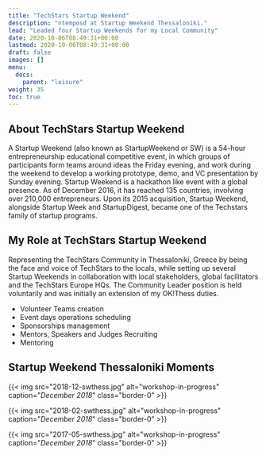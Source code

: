 ```yaml
---
title: "TechStars Startup Weekend"
description: "ntemposd at Startup Weekend Thessaloniki."
lead: "Leaded four Startup Weekends for my Local Community"
date: 2020-10-06T08:49:31+00:00
lastmod: 2020-10-06T08:49:31+00:00
draft: false
images: []
menu:
  docs:
    parent: "leisure"
weight: 35
toc: true
---
```


## About TechStars Startup Weekend

A Startup Weekend (also known as StartupWeekend or SW) is a 54-hour entrepreneurship educational competitive event, in which groups of participants form teams around ideas the Friday evening, and work during the weekend to develop a working prototype, demo, and VC presentation by Sunday evening. Startup Weekend is a hackathon like event with a global presence. As of December 2016, it has reached 135 countries, involving over 210,000 entrepreneurs. Upon its 2015 acquisition, Startup Weekend, alongside Startup Week and StartupDigest, became one of the Techstars family of startup programs.

## My Role at TechStars Startup Weekend

Representing the TechStars Community in Thessaloniki, Greece by being the face and voice of TechStars to the locals, while setting up several Startup Weekends in collaboration with local stakeholders, global facilitators and the TechStars Europe HQs. The Community Leader position is held voluntarily and was initially an extension of my OK!Thess duties.

* Volunteer Teams creation
* Event days operations scheduling
* Sponsorships management
* Mentors, Speakers and Judges Recruiting
* Mentoring

## Startup Weekend Thessaloniki Moments

{{< img src="2018-12-swthess.jpg" alt="workshop-in-progress" caption="<em>December 2018</em>" class="border-0" >}}

{{< img src="2018-02-swthess.jpg" alt="workshop-in-progress" caption="<em>December 2018</em>" class="border-0" >}}

{{< img src="2017-05-swthess.jpg" alt="workshop-in-progress" caption="<em>December 2018</em>" class="border-0" >}}

